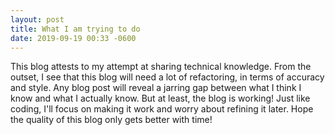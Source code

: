 ```yaml
---
layout: post
title: What I am trying to do
date: 2019-09-19 00:33 -0600
---
```

This blog attests to my attempt at sharing technical knowledge. From the outset, I see that this blog will need a lot of refactoring, in terms of accuracy and style. Any blog post will reveal a jarring gap between what I think I know and what I actually know. But at least, the blog is working! Just like coding, I'll focus on making it work and worry about refining it later. Hope the quality of this blog only gets better with time!
